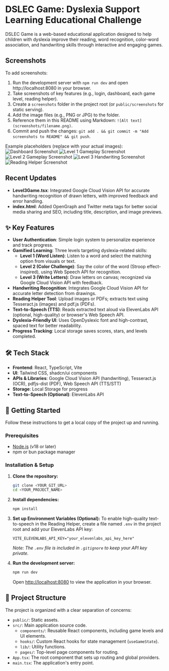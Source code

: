 # DSLEC Game: Dyslexia Support Learning Educational Challenge

DSLEC Game is a web-based educational application designed to help children with dyslexia improve their reading, word recognition, color-word association, and handwriting skills through interactive and engaging games.

## Screenshots

To add screenshots:
1. Run the development server with `npm run dev` and open http://localhost:8080 in your browser.
2. Take screenshots of key features (e.g., login, dashboard, each game level, reading helper).
3. Create a `screenshots` folder in the project root (or `public/screenshots` for static serving).
4. Add the image files (e.g., PNG or JPG) to the folder.
5. Reference them in this README using Markdown: `![Alt text](screenshots/filename.png)`.
6. Commit and push the changes: `git add . && git commit -m "Add screenshots to README" && git push`.

Example placeholders (replace with your actual images):
![Dashboard Screenshot](screenshots/dashboard.png)
![Level 1 Gameplay Screenshot](screenshots/level1.png)
![Level 2 Gameplay Screenshot](screenshots/level2.png)
![Level 3 Handwriting Screenshot](screenshots/level3.png)
![Reading Helper Screenshot](screenshots/reading-helper.png)

## Recent Updates

- **Level3Game.tsx**: Integrated Google Cloud Vision API for accurate handwriting recognition of drawn letters, with improved feedback and error handling.
- **index.html**: Added OpenGraph and Twitter meta tags for better social media sharing and SEO, including title, description, and image previews.

## ✨ Key Features

- **User Authentication**: Simple login system to personalize experience and track progress.
- **Gamified Learning**: Three levels targeting dyslexia-related skills:
  - **Level 1 (Word Listen)**: Listen to a word and select the matching option from visuals or text.
  - **Level 2 (Color Challenge)**: Say the color of the word (Stroop effect-inspired), using Web Speech API for recognition.
  - **Level 3 (Write Letters)**: Draw letters on canvas; recognized via Google Cloud Vision API with feedback.
- **Handwriting Recognition**: Integrates Google Cloud Vision API for accurate letter detection from drawings.
- **Reading Helper Tool**: Upload images or PDFs; extracts text using Tesseract.js (images) and pdf.js (PDFs).
- **Text-to-Speech (TTS)**: Reads extracted text aloud via ElevenLabs API (optional, high-quality) or browser's Web Speech API.
- **Dyslexia-Friendly UI**: Uses OpenDyslexic font and high-contrast, spaced text for better readability.
- **Progress Tracking**: Local storage saves scores, stars, and levels completed.

## 🛠️ Tech Stack

- **Frontend**: React, TypeScript, Vite
- **UI**: Tailwind CSS, shadcn/ui components
- **APIs & Libraries**: Google Cloud Vision API (handwriting), Tesseract.js (OCR), pdfjs-dist (PDF), Web Speech API (TTS/STT)
- **Storage**: Local Storage for progress
- **Text-to-Speech (Optional)**: ElevenLabs API

## 🚀 Getting Started

Follow these instructions to get a local copy of the project up and running.

### Prerequisites

-   [Node.js](https://nodejs.org/) (v18 or later)
-   npm or bun package manager

### Installation & Setup

1.  **Clone the repository:**
    ```sh
    git clone <YOUR_GIT_URL>
    cd <YOUR_PROJECT_NAME>
    ```

2.  **Install dependencies:**
    ```sh
    npm install
    ```

3.  **Set up Environment Variables (Optional):**
    To enable high-quality text-to-speech in the Reading Helper, create a file named `.env` in the project root and add your ElevenLabs API key:
    ```
    VITE_ELEVENLABS_API_KEY="your_elevenlabs_api_key_here"
    ```
    *Note: The `.env` file is included in `.gitignore` to keep your API key private.*

4.  **Run the development server:**
    ```sh
    npm run dev
    ```
    Open [http://localhost:8080](http://localhost:8080) to view the application in your browser.

## 📁 Project Structure

The project is organized with a clear separation of concerns:

-   `public/`: Static assets.
-   `src/`: Main application source code.
    -   `components/`: Reusable React components, including game levels and UI elements.
    -   `hooks/`: Custom React hooks for state management (`useGameState`).
    -   `lib/`: Utility functions.
    -   `pages/`: Top-level page components for routing.
-   `App.tsx`: The root component that sets up routing and global providers.
-   `main.tsx`: The application's entry point.